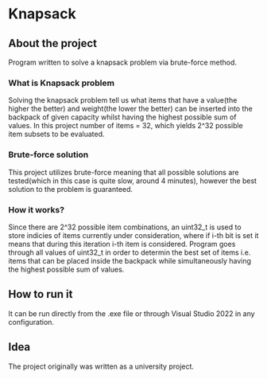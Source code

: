 # Knapsack

## About the project
Program written to solve a knapsack problem via brute-force method.
### What is Knapsack problem
Solving the knapsack problem tell us what items that have a value(the higher the better) and weight(the lower the better) can be inserted into the backpack of given capacity whilst having the highest possible sum of values.
In this project number of items = 32, which yields 2^32 possible item subsets to be evaluated.
### Brute-force solution
This project utilizes brute-force meaning that all possible solutions are tested(which in this case is quite slow, around 4 minutes), however the best solution to the problem is guaranteed.
### How it works?
Since there are 2^32 possible item combinations, an uint32_t is used to store indicies of items currently under consideration, where if i-th bit is set it means that during this iteration i-th item is considered.
Program goes through all values of uint32_t in order to determin the best set of items i.e. items that can be placed inside the backpack while simultaneously having the highest possible sum of values. 
## How to run it
It can be run directly from the .exe file or through Visual Studio 2022 in any configuration.
## Idea
The project originally was written as a university project.
